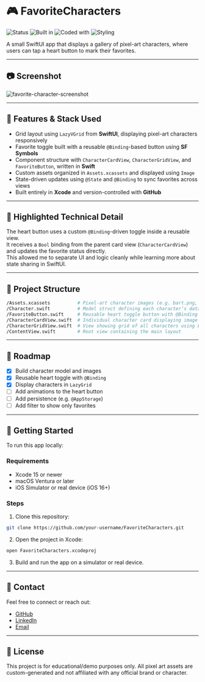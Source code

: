 # 🎮 FavoriteCharacters

![Status](https://badgen.net/badge/status/in%20progress/yellow)
![Built in](https://badgen.net/badge/Built%20with/XCode/blue)
![Coded with](https://badgen.net/badge/Written%20with/Swift/green)
![Styling](https://badgen.net/badge/Styling/SwiftUI/purple)

A small SwiftUI app that displays a gallery of pixel-art characters, where users can tap a heart button to mark their favorites.


---
## 📷 Screenshot

![favorite-character-screenshot](https://github.com/user-attachments/assets/8745a858-7852-46b6-8040-c10425fe0cbc)

---

## 🔧 Features & Stack Used

- Grid layout using `LazyVGrid` from **SwiftUI**, displaying pixel-art characters responsively
- Favorite toggle built with a reusable `@Binding`-based button using **SF Symbols**
- Component structure with `CharacterCardView`, `CharacterGridView`, and `FavoriteButton`, written in **Swift**
- Custom assets organized in `Assets.xcassets` and displayed using `Image`
- State-driven updates using `@State` and `@Binding` to sync favorites across views
- Built entirely in **Xcode** and version-controlled with **GitHub**

---

## 🧪 Highlighted Technical Detail

The heart button uses a custom `@Binding`-driven toggle inside a reusable view.  
It receives a `Bool` binding from the parent card view (`CharacterCardView`) and updates the favorite status directly.  
This allowed me to separate UI and logic cleanly while learning more about state sharing in SwiftUI.

---

## 📁 Project Structure

```bash
/Assets.xcassets          # Pixel-art character images (e.g. bart.png, lisa.png)
/Character.swift          # Model struct defining each character’s data
/FavoriteButton.swift     # Reusable heart toggle button with @Binding
/CharacterCardView.swift  # Individual character card displaying image + heart
/CharacterGridView.swift  # View showing grid of all characters using LazyVGrid
/ContentView.swift        # Root view containing the main layout
```

---

## 🚧 Roadmap

- [x] Build character model and images  
- [x] Reusable heart toggle with `@Binding`  
- [x] Display characters in `LazyGrid`  
- [ ] Add animations to the heart button  
- [ ] Add persistence (e.g. `@AppStorage`)  
- [ ] Add filter to show only favorites

---

## 🚀 Getting Started

To run this app locally:

### Requirements
- Xcode 15 or newer
- macOS Ventura or later
- iOS Simulator or real device (iOS 16+)

### Steps

1. Clone this repository:
```bash
git clone https://github.com/your-username/FavoriteCharacters.git
```

2. Open the project in Xcode:
  ```bash
  open FavoriteCharacters.xcodeproj
  ```

3. Build and run the app on a simulator or real device.

---

## 🤝 Contact

Feel free to connect or reach out:

- [GitHub](https://github.com/franciscoxcode)
- [LinkedIn](https://www.linkedin.com/in/franciscoxcode/)
- [Email](mailto:fxcasillas.dev@gmail.com)

---

## 📄 License

This project is for educational/demo purposes only. All pixel art assets are custom-generated and not affiliated with any official brand or character.
